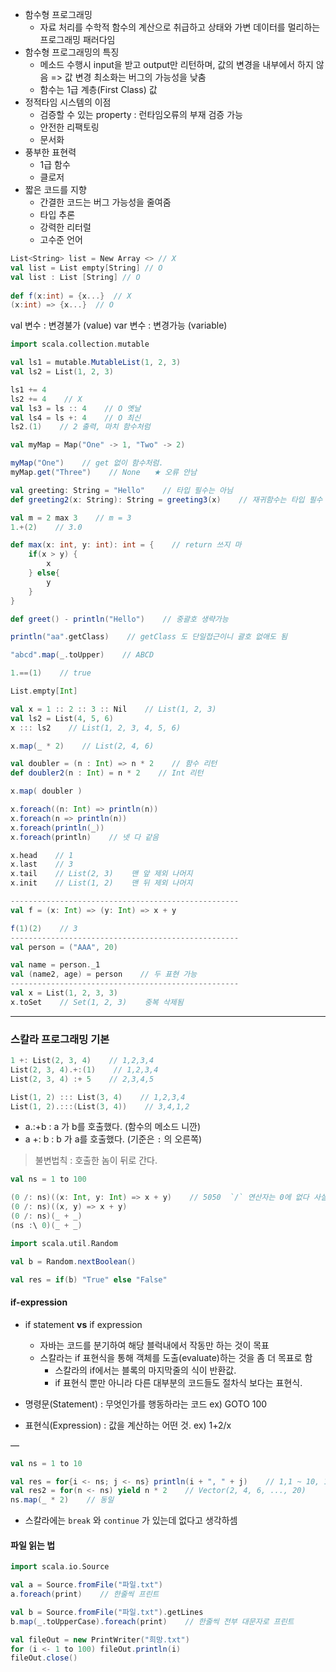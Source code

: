 - 함수형 프로그래밍
    - 자료 처리를 수학적 함수의 계산으로 취급하고 상태와 가변 데이터를 멀리하는 프로그래밍 패러다임
- 함수형 프로그래밍의 특징
    - 메소드 수행시 input을 받고 output만 리턴하며, 값의 변경을 내부에서 하지 않음 => 값 변경 최소화는 버그의 가능성을 낮춤
    - 함수는 1급 계층(First Class) 값
- 정적타임 시스템의 이점
    - 검증할 수 있는 property : 런타임오류의 부재 검증 가능
    - 안전한 리팩토링
    - 문서화
- 풍부한 표현력
    - 1급 함수
    - 클로저
- 짧은 코드를 지향
    - 간결한 코드는 버그 가능성을 줄여줌
    - 타입 추론
    - 강력한 리터럴
    - 고수준 언어
 ```scala
List<String> list = New Array <> // X
val list = List empty[String] // O
val list : List [String] // O
    
def f(x:int) = {x...}  // X
(x:int) => {x...}  // O
```
val 변수 : 변경불가 (value)
var 변수 : 변경가능 (variable)
```scala
import scala.collection.mutable

val ls1 = mutable.MutableList(1, 2, 3)
val ls2 = List(1, 2, 3)

ls1 += 4
ls2 += 4    // X
val ls3 = ls :: 4    // O 옛날
val ls4 = ls +: 4    // O 최신
ls2.(1)    // 2 출력, 마치 함수처럼
```

```scala
val myMap = Map("One" -> 1, "Two" -> 2)

myMap("One")    // get 없이 함수처럼.
myMap.get("Three")    // None   ★ 오류 안남
```

```scala
val greeting: String = "Hello"    // 타입 필수는 아님
def greeting2(x: String): String = greeting3(x)    // 재귀함수는 타입 필수

val m = 2 max 3    // m = 3
1.+(2)    // 3.0

def max(x: int, y: int): int = {    // return 쓰지 마
    if(x > y) {
        x
    } else{
        y
    }
}

def greet() - println("Hello")    // 중괄호 생략가능

println("aa".getClass)    // getClass 도 단일접근이니 괄호 없애도 됨

"abcd".map(_.toUpper)    // ABCD

1.==(1)    // true

List.empty[Int]

val x = 1 :: 2 :: 3 :: Nil    // List(1, 2, 3)
val ls2 = List(4, 5, 6)
x ::: ls2    // List(1, 2, 3, 4, 5, 6)

x.map(_ * 2)    // List(2, 4, 6)

val doubler = (n : Int) => n * 2    // 함수 리턴
def doubler2(n : Int) = n * 2    // Int 리턴

x.map( doubler )

x.foreach((n: Int) => println(n))
x.foreach(n => println(n))
x.foreach(println(_))
x.foreach(println)    // 넷 다 같음

x.head    // 1
x.last    // 3
x.tail    // List(2, 3)    맨 앞 제외 나머지
x.init    // List(1, 2)    맨 뒤 제외 나머지

---------------------------------------------------
val f = (x: Int) => (y: Int) => x + y

f(1)(2)    // 3
---------------------------------------------------
val person = ("AAA", 20)

val name = person._1
val (name2, age) = person    // 두 표현 가능
---------------------------------------------------
val x = List(1, 2, 3, 3)
x.toSet    // Set(1, 2, 3)    중복 삭제됨
```

---
### 스칼라 프로그래밍 기본
```scala
1 +: List(2, 3, 4)    // 1,2,3,4
List(2, 3, 4).+:(1)    // 1,2,3,4
List(2, 3, 4) :+ 5    // 2,3,4,5

List(1, 2) ::: List(3, 4)    // 1,2,3,4
List(1, 2).:::(List(3, 4))    // 3,4,1,2
```
- a.:+b  :  a 가 b를 호출했다. (함수의 메소드 니깐)
- a +: b  :  b 가 a를 호출했다. (기준은 `:` 의 오른쪽)
> 불변법칙 : 호출한 놈이 뒤로 간다.

```scala
val ns = 1 to 100

(0 /: ns)((x: Int, y: Int) => x + y)    // 5050  `/` 연산자는 0에 없다 사실 ns가 호출한 것
(0 /: ns)((x, y) => x + y)
(0 /: ns)(_ + _)
(ns :\ 0)(_ + _)
```

```scala
import scala.util.Random

val b = Random.nextBoolean()

val res = if(b) "True" else "False"
```

#### if-expression
- if statement **vs** if expression
    - 자바는 코드를 분기하여 해당 블럭내에서 작동만 하는 것이 목표
    - 스칼라는 if 표현식을 통해 객체를 도출(evaluate)하는 것을 좀 더 목표로 함
        - 스칼라의 if에서는 블록의 마지막줄의 식이 반환값.
        - if 표현식 뿐만 아니라 다른 대부분의 코드들도 절차식 보다는 표현식.

- 명령문(Statement) : 무엇인가를 행동하라는 코드 ex) GOTO 100
- 표현식(Expression) : 값을 계산하는 어떤 것. ex) 1+2/x

—
```scala
val ns = 1 to 10

val res = for{i <- ns; j <- ns} println(i + ", " + j)    // 1,1 ~ 10, 10 2중 포문 100개
val res2 = for(n <- ns) yield n * 2    // Vector(2, 4, 6, ..., 20)
ns.map(_ * 2)    // 동일
```

- 스칼라에는 `break` 와 `continue` 가 있는데 없다고 생각하셈

#### 파일 읽는 법
```scala
import scala.io.Source

val a = Source.fromFile("파일.txt")
a.foreach(print)    // 한줄씩 프린트

val b = Source.fromFile("파일.txt").getLines
b.map(_.toUpperCase).foreach(print)    // 한줄씩 전부 대문자로 프린트

val fileOut = new PrintWriter("희망.txt")
for (i <- 1 to 100) fileOut.println(i)
fileOut.close()
```